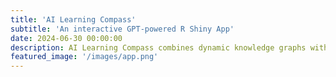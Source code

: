 ```yaml
---
title: 'AI Learning Compass'
subtitle: 'An interactive GPT-powered R Shiny App'
date: 2024-06-30 00:00:00
description: AI Learning Compass combines dynamic knowledge graphs with GPT-powered content generation to create an intuitive, personalized learning experience for exploring artificial intelligence concepts. The platform visualizes complex AI topics through an interactive map while providing real-time, customized content based on user interests and expertise levels.
featured_image: '/images/app.png'
---
```


<!--
<h4> Unlocking the Essentials of Engineering Through Real-World Applications </h4>
<br>
<em>"My initiation into the STEM field took place through this transformative three-week residential <a href="https://cty.jhu.edu/programs/on-campus/courses/investigations-in-engineering-ienh"> summer program </a> at the University of California, Santa Cruz. The program immersed me in foundational engineering theories, which were immediately put to the test in tangible projects such as constructing bridges, designing roller coasters, and building hydraulic robots within set limitations. This experience catalyzed my passion for solving complex problems through engineering paradigms."</em>
<hr>
  
<h6> Key Milestones </h6>
> <b> Distinguished Scholar: </b>Achieved recognition as a JHU Center for Talented Youth (CTY) Advanced SET Scholar with Grand Honors. <br><br> <b> Award-Winning Performance: </b> Triumphed in the Hydraulic Robot challenge. <br><br> <b>Analytical Proficiency: </b> Gained firsthand experience in applying analytical skills to overcome engineering challenges. <br><br> <b>Global Exposure: </b> Collaborated with highly gifted students from around the globe, elevating my teamwork skills and cultural awareness in a university atmosphere.

<h6> Interpersonal Skills </h6>
> Team Collaboration, Ideation & Brainstorming, Project Planning, Self-Sufficiency

<h6> Technical Skill Set </h6>
> Practical Design & Analysis, Applied Engineering Concepts & Theories

---


<div class="gallery" data-columns="2">
	<img src="/images/cty.JPG">
	<img src="/images/cty-qual.JPG">
</div>


---
-->



